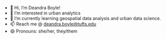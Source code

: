 - 👋 Hi, I’m Deandra Boyle!
- 👀 I’m interested in urban analytics
- 🌱 I’m currently learning geospatial data analysis and urban data science.
- 📫 Reach me @ deandra.boyle@tufts.edu
- 😄 Pronouns: she/her, they/them

<!---
deandraboyle/deandraboyle is a ✨ special ✨ repository because its `README.md` (this file) appears on your GitHub profile.
You can click the Preview link to take a look at your changes.
--->
